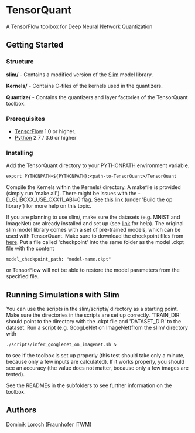 # TensorQuant

A TensorFlow toolbox for Deep Neural Network Quantization


## Getting Started

### Structure

**slim/** - Contains a modified version of the [Slim](https://github.com/tensorflow/models/tree/master/research/slim) model library.

**Kernels/** - Contains C-files of the kernels used in the quantizers.

**Quantize/** - Contains the quantizers and layer factories of the TensorQuant toolbox.

### Prerequisites

- [TensorFlow](https://www.tensorflow.org/) 1.0 or higher.
- [Python](https://www.python.org/) 2.7 / 3.6 or higher

### Installing

Add the TensorQuant directory to your PYTHONPATH environment variable.
```
export PYTHONPATH=${PYTHONPATH}:<path-to-TensorQuant>/TensorQuant
```

Compile the Kernels within the Kernels/ directory. A makefile is provided (simply run 'make all'). There might be issues with the -D_GLIBCXX_USE_CXX11_ABI=0 flag. See [this link](https://www.tensorflow.org/extend/adding_an_op) (under 'Build the op library') for more help on this topic.

If you are planning to use slim/, make sure the datasets (e.g. MNIST and ImageNet) are already installed and set up (see [link](https://github.com/tensorflow/models/tree/master/research/slim) for help). The original slim model library comes with a set of pre-trained models, which can be used with TensorQuant. Make sure to download the checkpoint files from [here](https://github.com/tensorflow/models/tree/master/research/slim#pre-trained-models). Put a file called 'checkpoint' into the same folder as the model .ckpt file with the content
```
model_checkpoint_path: "model-name.ckpt"
```
or TensorFlow will not be able to restore the model parameters from the specified file.

## Running Simulations with Slim

You can use the scripts in the slim/scripts/ directory as a starting point. Make sure the directories in the scripts are set up correctly. 'TRAIN_DIR' should point to the directory with the .ckpt file and 'DATASET_DIR' to the dataset. Run a script (e.g. GoogLeNet on ImageNet)from the slim/ directory with
```
./scripts/infer_googlenet_on_imagenet.sh &
```
to see if the toolbox is set up properly (this test should take only a minute, because only a few inputs are calculated). If it works properly, you should see an accuracy (the value does not matter, because only a few images are tested).

See the READMEs in the subfolders to see further information on the toolbox.

## Authors

Dominik Loroch (Fraunhofer ITWM)
